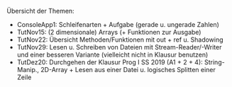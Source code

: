 Übersicht der Themen:

- ConsoleApp1: Schleifenarten + Aufgabe (gerade u. ungerade Zahlen)
- TutNov15: (2 dimensionale) Arrays (+ Funktionen zur Ausgabe)
- TutNov22: Übersicht Methoden/Funktionen mit out + ref u. Shadowing
- TutNov29: Lesen u. Schreiben von Dateien mit Stream-Reader/-Writer und einer besseren Variante (vielleicht nicht in Klausur benutzen)
- TutDez20: Durchgehen der Klausur Prog I SS 2019 (A1 + 2 + 4): String-Manip., 2D-Array + Lesen aus einer Datei u. logisches Splitten einer Zeile
